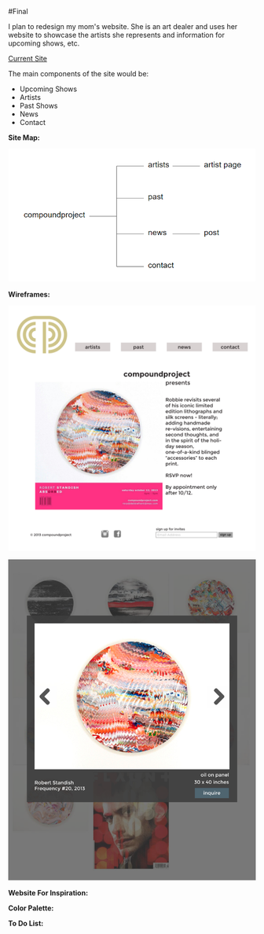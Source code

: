 #Final

I plan to redesign my mom's website. She is an art dealer and uses her website to showcase the artists she represents and information for upcoming shows, etc.

[Current Site](http://compoundproject.com/)

The main components of the site would be:

+ Upcoming Shows
+ Artists
+ Past Shows
+ News
+ Contact

__Site Map:__

![Site Map](https://raw.githubusercontent.com/membles/WebDevHW/master/final/proposal/images/sitemap.png "Site Map")

__Wireframes:__

![Home Wireframe](https://raw.githubusercontent.com/membles/WebDevHW/master/final/proposal/images/wireframe_3.png "Home Wireframe")

![Artist Work](https://raw.githubusercontent.com/membles/WebDevHW/master/final/proposal/images/wireframe_2.png "Home Wireframe")

__Website For Inspiration:__

__Color Palette:__

__To Do List:__
